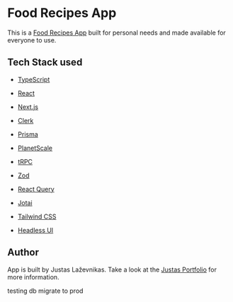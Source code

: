 # Food Recipes App

This is a [Food Recipes App](https://receptai.justaslazevnikas.com/) built for personal needs and made available for everyone to use.

## Tech Stack used

- [TypeScript](https://www.typescriptlang.org)

- [React](https://react.dev)
- [Next.js](https://nextjs.org)

- [Clerk](https://clerk.com)

- [Prisma](https://prisma.io)
- [PlanetScale](https://planetscale.com)

- [tRPC](https://trpc.io)
- [Zod](https://zod.dev)
- [React Query](https://tanstack.com/query/latest/)

- [Jotai](https://jotai.org)

- [Tailwind CSS](https://tailwindcss.com)
- [Headless UI](https://headlessui.com)

## Author

App is built by Justas Laževnikas. Take a look at the [Justas Portfolio](https://justaslazevnikas.com/) for more information.

testing db migrate to prod
